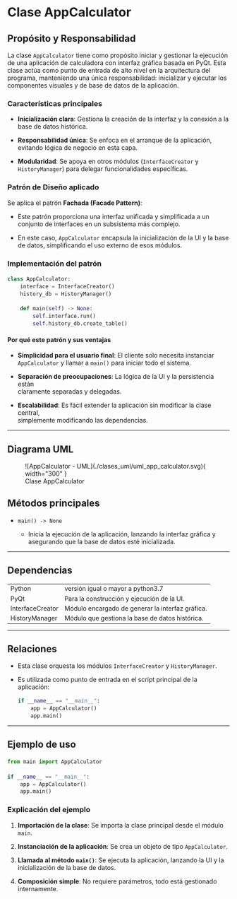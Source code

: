 # Clase **AppCalculator**

## Propósito y Responsabilidad

La clase `AppCalculator` tiene como propósito iniciar y gestionar la ejecución de
una aplicación de calculadora con interfaz gráfica basada en PyQt. Esta clase actúa
como punto de entrada de alto nivel en la arquitectura del programa, manteniendo
una única responsabilidad: inicializar y ejecutar los componentes visuales y de base
de datos de la aplicación.

### Características principales

- **Inicialización clara**: Gestiona la creación de la interfaz y la conexión a la
  base de datos histórica.

- **Responsabilidad única**: Se enfoca en el arranque de la aplicación, evitando
  lógica de negocio en esta capa.

- **Modularidad**: Se apoya en otros módulos (`InterfaceCreator` y
  `HistoryManager`) para delegar funcionalidades específicas.

### Patrón de Diseño aplicado

Se aplica el patrón **Fachada (Facade Pattern)**:

- Este patrón proporciona una interfaz unificada y simplificada a un conjunto de
  interfaces en un subsistema más complejo.

- En este caso, `AppCalculator` encapsula la inicialización de la UI y la base de
  datos, simplificando el uso externo de esos módulos.

### Implementación del patrón

```python
class AppCalculator:
    interface = InterfaceCreator()
    history_db = HistoryManager()

    def main(self) -> None:
        self.interface.run()
        self.history_db.create_table()
```

#### Por qué este patrón y sus ventajas

- **Simplicidad para el usuario final**: El cliente solo necesita instanciar  
    `AppCalculator` y llamar a `main()` para iniciar todo el sistema.
    
- **Separación de preocupaciones**: La lógica de la UI y la persistencia están  
    claramente separadas y delegadas.
    
- **Escalabilidad**: Es fácil extender la aplicación sin modificar la clase central,  
    simplemente modificando las dependencias.
    

---

## Diagrama UML


<figure markdown="span">
  ![AppCalculator - UML](./clases_uml/uml_app_calculator.svg){ width="300" }
  <figcaption>Clase AppCalculator</figcaption>
</figure>


## Métodos principales

- `main() -> None`
    
    - Inicia la ejecución de la aplicación, lanzando la interfaz gráfica y  
        asegurando que la base de datos esté inicializada.
        

---

## Dependencias

|                  |                                                  |
| ---------------- | ------------------------------------------------ |
| Python           | versión igual o mayor a python3.7                |
| PyQt             | Para la construcción y ejecución de la UI.       |
| InterfaceCreator | Módulo encargado de generar la interfaz gráfica. |
| HistoryManager   | Módulo que gestiona la base de datos histórica.  |

---

## Relaciones

- Esta clase orquesta los módulos `InterfaceCreator` y `HistoryManager`.
    
- Es utilizada como punto de entrada en el script principal de la aplicación:
    
    ```python
    if __name__ == "__main__":     
	    app = AppCalculator()     
	    app.main()
	```

---

## Ejemplo de uso

```python
from main import AppCalculator  

if __name__ == "__main__":     
	app = AppCalculator()     
	app.main()
```
### Explicación del ejemplo

1. **Importación de la clase**: Se importa la clase principal desde el módulo `main`.
    
2. **Instanciación de la aplicación**: Se crea un objeto de tipo `AppCalculator`.
    
3. **Llamada al método `main()`**: Se ejecuta la aplicación, lanzando la UI y la  
    inicialización de la base de datos.
    
4. **Composición simple**: No requiere parámetros, todo está gestionado internamente.
